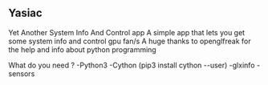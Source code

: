 ## Yasiac
Yet Another System Info And Control app
A simple app that lets you get some system info and control gpu fan/s 
A huge thanks to openglfreak for the help and info about python programming 

What do you need ?
-Python3
-Cython (pip3 install cython --user)
-glxinfo
-sensors
